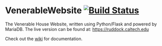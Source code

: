 # VenerableWebsite [![Build Status][travis-image]][travis-url]

The Venerable House Website, written using Python/Flask and powered by MariaDB. The live version can be found at: https://ruddock.caltech.edu

Check out the [wiki](https://github.com/RuddockHouse/RuddockWebsite/wiki) for documentation.

[travis-url]: https://travis-ci.org/RuddockHouse/RuddockWebsite
[travis-image]: https://travis-ci.org/RuddockHouse/RuddockWebsite.svg?branch=master
